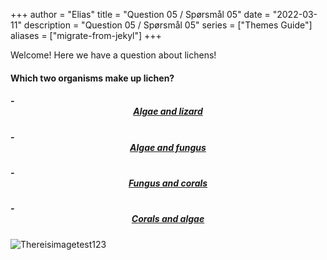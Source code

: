 +++
author = "Elias"
title = "Question 05 / Spørsmål 05"
date = "2022-03-11"
description = "Question 05 / Spørsmål 05"
series = ["Themes Guide"]
aliases = ["migrate-from-jekyl"]
+++

Welcome! Here we have a question about lichens!

#### Which two organisms make up lichen?


##### - <center> [Algae and lizard](https://biodivgame.github.io/archive/question-2_05_false/wrong-answer/) </center>
##### - <center> [Algae and fungus](https://biodivgame.github.io/archive/question-2_05_correct/right-answer/) </center>
##### - <center> [Fungus and corals](https://biodivgame.github.io/archive/question-2_05_false/wrong-answer/) </center>
##### - <center> [Corals and algae](https://biodivgame.github.io/archive/question-2_05_false/wrong-answer/) </center>

![Thereisimagetest123](/img/lichens.jpg)	